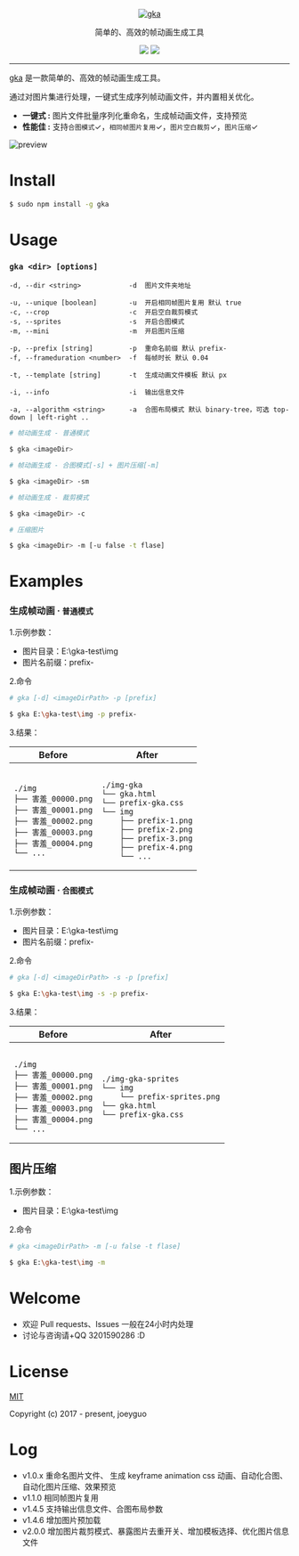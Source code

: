 
<p align="center">
  <a href ="https://github.com/joeyguo/gka"><img alt="gka" src="https://user-images.githubusercontent.com/10385585/27863888-bb5e4826-61be-11e7-8994-4b19bb49bb22.png"></a>
</p>
<p align="center">
简单的、高效的帧动画生成工具
</p>
<p align="center">
<a href="https://www.npmjs.org/package/gka"><img src="https://img.shields.io/npm/v/gka.svg?style=flat"></a>
<a href="https://github.com/joeyguo/gka#license"><img src="https://img.shields.io/badge/license-MIT-blue.svg"></a>
</p>

--- 

[gka](https://github.com/joeyguo/gka) 是一款简单的、高效的帧动画生成工具。

通过对图片集进行处理，一键式生成序列帧动画文件，并内置相关优化。

* **一键式 :**  图片文件批量序列化重命名，生成帧动画文件，支持预览
* **性能佳 :**  支持`合图模式`✓，`相同帧图片复用`✓，`图片空白裁剪`✓，`图片压缩`✓

![preview](https://cloud.githubusercontent.com/assets/10385585/24502038/ac4bd9f2-157e-11e7-87e0-a9a44aaffafa.gif)

# Install

```sh
$ sudo npm install -g gka
```

# Usage

### `gka <dir> [options]`

```
-d, --dir <string>            -d  图片文件夹地址

-u, --unique [boolean]        -u  开启相同帧图片复用 默认 true
-c, --crop                    -c  开启空白裁剪模式
-s, --sprites                 -s  开启合图模式
-m, --mini                    -m  开启图片压缩

-p, --prefix [string]         -p  重命名前缀 默认 prefix-
-f, --frameduration <number>  -f  每帧时长 默认 0.04

-t, --template [string]       -t  生成动画文件模板 默认 px

-i, --info                    -i  输出信息文件

-a, --algorithm <string>      -a  合图布局模式 默认 binary-tree，可选 top-down | left-right ..
```


```sh
# 帧动画生成 - 普通模式

$ gka <imageDir>
```

```sh
# 帧动画生成 - 合图模式[-s] + 图片压缩[-m]

$ gka <imageDir> -sm
```

```sh
# 帧动画生成 - 裁剪模式

$ gka <imageDir> -c
```

```sh
# 压缩图片

$ gka <imageDir> -m [-u false -t flase]
```

# Examples

### 生成帧动画 &middot; `普通模式`

1.示例参数： 

- 图片目录：E:\gka-test\img
- 图片名前缀：prefix-

2.命令

```sh
# gka [-d] <imageDirPath> -p [prefix] 

$ gka E:\gka-test\img -p prefix-
```

3.结果： 
<table>
    <thead>
        <tr><th>Before</th><th>After</th></tr>
    </thead>
    <tbody>
        <tr>
            <td><pre><code>
./img
├── 害羞_00000.png
├── 害羞_00001.png
├── 害羞_00002.png
├── 害羞_00003.png
├── 害羞_00004.png
└── ...
</code></pre></td>
<td><pre><code>
./img-gka
└── gka.html
└── prefix-gka.css
└── img
    ├── prefix-1.png
    ├── prefix-2.png
    ├── prefix-3.png
    ├── prefix-4.png
    └── ...
</code></pre></td>
        </tr>
    </tbody>
</table>

### 生成帧动画 &middot; `合图模式`

1.示例参数： 

- 图片目录：E:\gka-test\img
- 图片名前缀：prefix-

2.命令

```sh
# gka [-d] <imageDirPath> -s -p [prefix]

$ gka E:\gka-test\img -s -p prefix-
```

3.结果： 
<table>
    <thead>
        <tr><th>Before</th><th>After</th></tr>
    </thead>
    <tbody>
        <tr>
            <td><pre><code>
./img
├── 害羞_00000.png
├── 害羞_00001.png
├── 害羞_00002.png
├── 害羞_00003.png
├── 害羞_00004.png
└── ...
</code></pre></td>
<td><pre><code> 
./img-gka-sprites
└── img
    └── prefix-sprites.png
└── gka.html
└── prefix-gka.css
</code></pre></td>
        </tr>
    </tbody>
</table>

## 图片压缩

1.示例参数： 

- 图片目录：E:\gka-test\img

2.命令
```sh
# gka <imageDirPath> -m [-u false -t flase]

$ gka E:\gka-test\img -m
```

# Welcome

* 欢迎 Pull requests、Issues 一般在24小时内处理
* 讨论与咨询请+QQ 3201590286  :D

# License

[MIT](./LICENSE) 

Copyright (c) 2017 - present, joeyguo

# Log

- v1.0.x 重命名图片文件、 生成 keyframe animation css 动画、自动化合图、自动化图片压缩、效果预览
- v1.1.0 相同帧图片复用
- v1.4.5 支持输出信息文件、合图布局参数
- v1.4.6 增加图片预加载
- v2.0.0 增加图片裁剪模式、暴露图片去重开关、增加模板选择、优化图片信息文件
